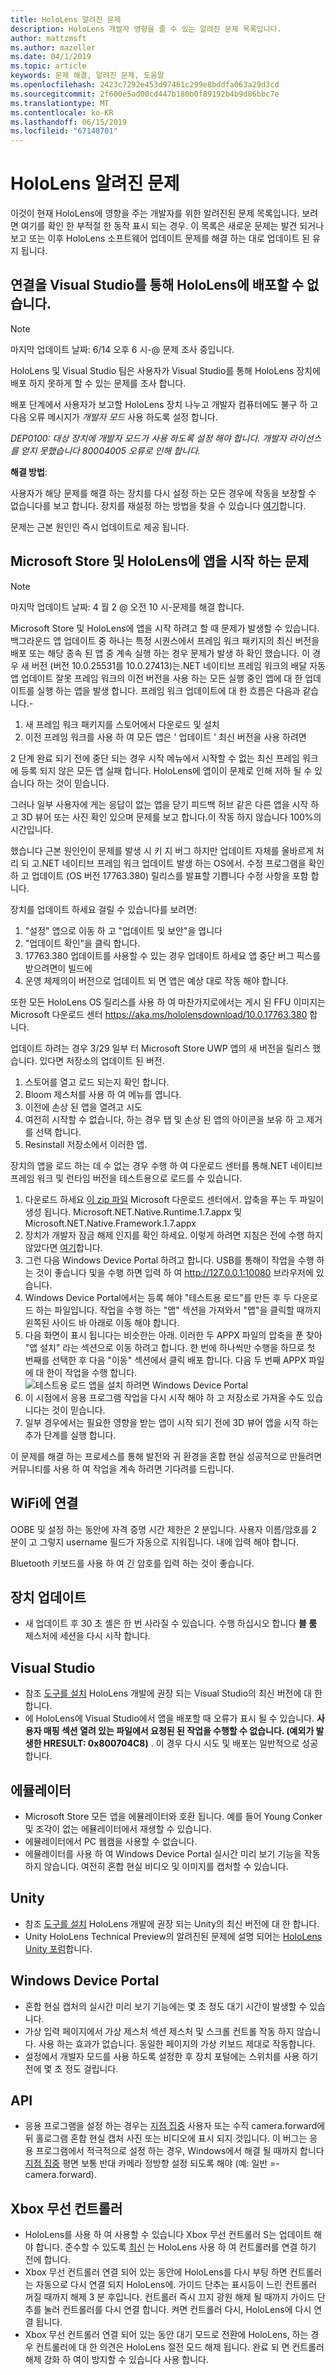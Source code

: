 ```yaml
---
title: HoloLens 알려진 문제
description: HoloLens 개발자 영향을 줄 수 있는 알려진 문제 목록입니다.
author: mattzmsft
ms.author: mazeller
ms.date: 04/1/2019
ms.topic: article
keywords: 문제 해결, 알려진 문제, 도움말
ms.openlocfilehash: 2423c7292e453d97461c299e8bddfa063a29d3cd
ms.sourcegitcommit: 2f600e5ad00cd447b180b0f89192b4b9d86bbc7e
ms.translationtype: MT
ms.contentlocale: ko-KR
ms.lasthandoff: 06/15/2019
ms.locfileid: "67148701"
---
```

# <a name="hololens-known-issues"></a>HoloLens 알려진 문제

이것이 현재 HoloLens에 영향을 주는 개발자를 위한 알려진된 문제 목록입니다. 보려면 여기를 확인 한 부적절 한 동작 표시 되는 경우. 이 목록은 새로운 문제는 발견 되거나 보고 또는 이후 HoloLens 소프트웨어 업데이트 문제를 해결 하는 대로 업데이트 된 유지 됩니다.

## <a name="unable-to-connect-and-deploy-to-hololens-through-visual-studio"></a>연결을 Visual Studio를 통해 HoloLens에 배포할 수 없습니다.

>[!NOTE]
>마지막 업데이트 날짜: 6/14 오후 6 시-@ 문제 조사 중입니다.

HoloLens 및 Visual Studio 팀은 사용자가 Visual Studio를 통해 HoloLens 장치에 배포 하지 못하게 할 수 있는 문제를 조사 합니다.
 
배포 단계에서 사용자가 보고할 HoloLens 장치 나누고 개발자 컴퓨터에도 불구 하 고 다음 오류 메시지가 *개발자 모드* 사용 하도록 설정 합니다.

*DEP0100: 대상 장치에 개발자 모드가 사용 하도록 설정 해야 합니다. 개발자 라이선스를 얻지 못했습니다 <device IP> 80004005 오류로 인해 합니다.*
 
**해결 방법**: 
 
사용자가 해당 문제를 해결 하는 장치를 다시 설정 하는 모든 경우에 작동을 보장할 수 없습니다를 보고 합니다. 장치를 재설정 하는 방법을 찾을 수 있습니다 [여기](https://support.microsoft.com/en-us/help/13452/hololens-restart-reset-or-recover-hololens)합니다.
 
문제는 근본 원인인 즉시 업데이트로 제공 됩니다. 

## <a name="issues-launching-the-microsoft-store-and-apps-on-hololens"></a>Microsoft Store 및 HoloLens에 앱을 시작 하는 문제

>[!NOTE]
>마지막 업데이트 날짜: 4 월 2 @ 오전 10 시-문제를 해결 합니다. 

Microsoft Store 및 HoloLens에 앱을 시작 하려고 할 때 문제가 발생할 수 있습니다. 백그라운드 앱 업데이트 중 하나는 특정 시퀀스에서 프레임 워크 패키지의 최신 버전을 배포 또는 해당 종속 된 앱 중 계속 실행 하는 경우 문제가 발생 하 확인 했습니다. 이 경우 새 버전 (버전 10.0.25531를 10.0.27413)는.NET 네이티브 프레임 워크의 배달 자동 앱 업데이트 잘못 프레임 워크의 이전 버전을 사용 하는 모든 실행 중인 앱에 대 한 업데이트를 실행 하는 앱을 발생 합니다.  프레임 워크 업데이트에 대 한 흐름은 다음과 같습니다.-

1.  새 프레임 워크 패키지를 스토어에서 다운로드 및 설치
2.  이전 프레임 워크를 사용 하 여 모든 앱은 ' 업데이트 ' 최신 버전을 사용 하려면

2 단계 완료 되기 전에 중단 되는 경우 시작 메뉴에서 시작할 수 없는 최신 프레임 워크에 등록 되지 않은 모든 앱 실패 합니다.  HoloLens에 앱이이 문제로 인해 저하 될 수 있습니다 하는 것이 믿습니다.

그러나 일부 사용자에 게는 응답이 없는 앱을 닫기 피드백 허브 같은 다른 앱을 시작 하 고 3D 뷰어 또는 사진 확인 있으며 문제를 보고 합니다.이 작동 하지 않습니다 100%의 시간입니다.

했습니다 근본 원인인이 문제를 발생 시 키 지 버그 하지만 업데이트 자체를 올바르게 처리 되 고.NET 네이티브 프레임 워크 업데이트 발생 하는 OS에서. 수정 프로그램을 확인 하 고 업데이트 (OS 버전 17763.380) 릴리스를 발표할 기쁩니다 수정 사항을 포함 합니다. 

장치를 업데이트 하세요 걸릴 수 있습니다를 보려면:

1.  "설정" 앱으로 이동 하 고 "업데이트 및 보안"을 엽니다
2.  "업데이트 확인"을 클릭 합니다.
3.  17763\.380 업데이트를 사용할 수 있는 경우 업데이트 하세요 앱 중단 버그 픽스를 받으려면이 빌드에
4.  운영 체제의이 버전으로 업데이트 되 면 앱은 예상 대로 작동 해야 합니다.

또한 모든 HoloLens OS 릴리스를 사용 하 여 마찬가지로에서는 게시 된 FFU 이미지는 Microsoft 다운로드 센터 https://aka.ms/hololensdownload/10.0.17763.380 합니다. 

업데이트 하려는 경우 3/29 일부 터 Microsoft Store UWP 앱의 새 버전을 릴리스 했습니다. 있다면 저장소의 업데이트 된 버전.

1) 스토어를 열고 로드 되는지 확인 합니다.
2) Bloom 제스처를 사용 하 여 메뉴를 엽니다.
3) 이전에 손상 된 앱을 열려고 시도
3) 여전히 시작할 수 없습니다, 하는 경우 탭 및 손상 된 앱의 아이콘을 보유 하 고 제거를 선택 합니다.
4) Resinstall 저장소에서 이러한 앱.

장치의 앱을 로드 하는 데 수 없는 경우 수행 하 여 다운로드 센터를 통해.NET 네이티브 프레임 워크 및 런타임 버전을 테스트용으로 로드를 수 있습니다.

1)  다운로드 하세요 [이 zip 파일](http://download.microsoft.com/download/8/5/C/85C23745-794C-419D-B8D7-115FBCCD6DA7/netfx_1.7.zip) Microsoft 다운로드 센터에서.  압축을 푸는 두 파일이 생성 됩니다.  Microsoft.NET.Native.Runtime.1.7.appx 및 Microsoft.NET.Native.Framework.1.7.appx
2)  장치가 개발자 잠금 해제 인지를 확인 하세요.  이렇게 하려면 지침은 전에 수행 하지 않았다면 [여기](https://nam06.safelinks.protection.outlook.com/?url=https%3A%2F%2Fdocs.microsoft.com%2Fen-us%2Fwindows%2Fmixed-reality%2Fusing-the-windows-device-portal&data=02%7C01%7Cjalynch%40microsoft.com%7C3622a462ebd04870fccb08d6ae94cad6%7C72f988bf86f141af91ab2d7cd011db47%7C1%7C0%7C636888351416725140&sdata=ZB6Zdx9GV95PcU6FAVgWaP3eQNMsyIc%2FbNDEby3Sb8A%3D&reserved=0)합니다.
3)  그런 다음 Windows Device Portal 하려고 합니다.  USB를 통해이 작업을 수행 하는 것이 좋습니다 및을 수행 하면 입력 하 여 http://127.0.0.1:10080 브라우저에 있습니다.  
4)  Windows Device Portal에서는 등록 해야 "테스트용 로드"를 만든 후 두 다운로드 하는 파일입니다.  작업을 수행 하는 "앱" 섹션을 가져와서 "앱"을 클릭할 때까지 왼쪽된 사이드 바 아래로 이동 해야 합니다.
5)  다음 화면이 표시 됩니다는 비슷한는 아래.  이러한 두 APPX 파일의 압축을 푼 찾아 "앱 설치" 라는 섹션으로 이동 하려고 합니다.  한 번에 하나씩만 수행을 하므로 첫 번째를 선택한 후 다음 "이동" 섹션에서 클릭 배포 합니다.  다음 두 번째 APPX 파일에 대 한이 작업을 수행 합니다. 
  ![테스트용 로드 앱을 설치 하려면 Windows Device Portal](images/20190322-DevicePortal.png)<br>
6)  이 시점에서 응용 프로그램 작업을 다시 시작 해야 하 고 저장소로 가져올 수도 있습니다는 것이 믿습니다.
7)  일부 경우에서는 필요한 영향을 받는 앱이 시작 되기 전에 3D 뷰어 앱을 시작 하는 추가 단계를 실행 합니다. 

이 문제를 해결 하는 프로세스를 통해 발전와 귀 환경을 혼합 현실 성공적으로 만들려면 커뮤니티를 사용 하 여 작업을 계속 하려면 기다려를 드립니다.

## <a name="connecting-to-wifi"></a>WiFi에 연결

OOBE 및 설정 하는 동안에 자격 증명 시간 제한은 2 분입니다. 사용자 이름/암호를 2 분이 고 그렇지 username 필드가 자동으로 지워집니다. 내에 입력 해야 합니다.

Bluetooth 키보드를 사용 하 여 긴 암호를 입력 하는 것이 좋습니다.

## <a name="device-update"></a>장치 업데이트
* 새 업데이트 후 30 초 셸은 한 번 사라질 수 있습니다. 수행 하십시오 합니다 **블 룸** 제스처에 세션을 다시 시작 합니다.

## <a name="visual-studio"></a>Visual Studio
* 참조 [도구를 설치](install-the-tools.md) HoloLens 개발에 권장 되는 Visual Studio의 최신 버전에 대 한 합니다.
* 에 HoloLens에 Visual Studio에서 앱을 배포할 때 오류가 표시 될 수 있습니다. **사용자 매핑 섹션 열려 있는 파일에서 요청된 된 작업을 수행할 수 없습니다. (예외가 발생한 HRESULT: 0x800704C8)** . 이 경우 다시 시도 및 배포는 일반적으로 성공 합니다.

## <a name="emulator"></a>에뮬레이터
* Microsoft Store 모든 앱을 에뮬레이터와 호환 됩니다. 예를 들어 Young Conker 및 조각이 없는 에뮬레이터에서 재생할 수 있습니다.
* 에뮬레이터에서 PC 웹캠을 사용할 수 없습니다.
* 에뮬레이터를 사용 하 여 Windows Device Portal 실시간 미리 보기 기능을 작동 하지 않습니다. 여전히 혼합 현실 비디오 및 이미지를 캡처할 수 있습니다.

## <a name="unity"></a>Unity
* 참조 [도구를 설치](install-the-tools.md) HoloLens 개발에 권장 되는 Unity의 최신 버전에 대 한 합니다.
* Unity HoloLens Technical Preview의 알려진된 문제에 설명 되어는 [HoloLens Unity 포럼](http://forum.unity3d.com/threads/known-issues.394627/)합니다.

## <a name="windows-device-portal"></a>Windows Device Portal
* 혼합 현실 캡처의 실시간 미리 보기 기능에는 몇 초 정도 대기 시간이 발생할 수 있습니다.
* 가상 입력 페이지에서 가상 제스처 섹션 제스처 및 스크롤 컨트롤 작동 하지 않습니다. 사용 하는 효과가 없습니다. 동일한 페이지의 가상 키보드 제대로 작동합니다.
* 설정에서 개발자 모드를 사용 하도록 설정한 후 장치 포털에는 스위치를 사용 하기 전에 몇 초 정도 걸립니다.

## <a name="api"></a>API
* 응용 프로그램을 설정 하는 경우는 [지점 집중](focus-point-in-unity.md) 사용자 또는 수직 camera.forward에 뒤 홀로그램 혼합 현실 캡처 사진 또는 비디오에 표시 되지 것입니다. 이 버그는 응용 프로그램에서 적극적으로 설정 하는 경우, Windows에서 해결 될 때까지 합니다 [지점 집중](focus-point-in-unity.md) 평면 보통 반대 카메라 정방향 설정 되도록 해야 (예: 일반 =-camera.forward).

## <a name="xbox-wireless-controller"></a>Xbox 무선 컨트롤러
* HoloLens를 사용 하 여 사용할 수 있습니다 Xbox 무선 컨트롤러 S는 업데이트 해야 합니다. 준수할 수 있도록 [최신](https://support.xbox.com/xbox-one/accessories/update-controller-for-stereo-headset-adapter) 는 HoloLens 사용 하 여 컨트롤러를 연결 하기 전에 합니다.
* Xbox 무선 컨트롤러 연결 되어 있는 동안에 HoloLens를 다시 부팅 하면 컨트롤러는 자동으로 다시 연결 되지 HoloLens에. 가이드 단추는 표시등이 느린 컨트롤러 꺼질 때까지 해제 3 분 후입니다. 컨트롤러 즉시 끄지 광원 해제 될 때까지 가이드 단추를 눌러 컨트롤러를 다시 연결 합니다. 켜면 컨트롤러 다시, HoloLens에 다시 연결 됩니다.
* Xbox 무선 컨트롤러 연결 되어 있는 동안 대기 모드로 전환에 HoloLens, 하는 경우 컨트롤러에 대 한 의견은 HoloLens 절전 모드 해제 됩니다. 완료 되 면 컨트롤러 해제 강화 하 여이 방지할 수 있습니다 사용 합니다.
